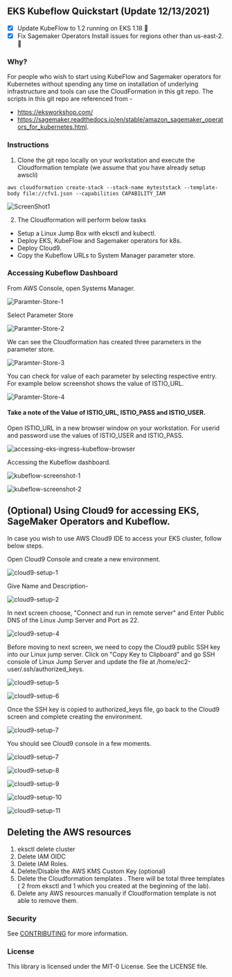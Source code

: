 ## EKS Kubeflow Quickstart (Update 12/13/2021)

- [x] Update KubeFlow to 1.2 running on EKS 1.18 :rocket:
- [x] Fix Sagemaker Operators Install issues for regions other than us-east-2. :rocket:

### Why?

For people who wish to start using KubeFlow and Sagemaker operators for Kubernetes without spending any time on installation of underlying infrastructure and tools can use the CloudFormation in this git repo. The scripts in this git repo are referenced from -

  - https://eksworkshop.com/ 
  - https://sagemaker.readthedocs.io/en/stable/amazon_sagemaker_operators_for_kubernetes.html. 

### Instructions

1) Clone the git repo locally on your workstation and execute the Cloudformation template (we assume that you have already setup awscli)

```shell
aws cloudformation create-stack --stack-name myteststack --template-body file://cfv1.json --capabilities CAPABILITY_IAM
```

![ScreenShot1](/images/ScreenShot1.png)

2) The Cloudformation will perform below tasks

  * Setup a Linux Jump Box with eksctl and kubectl.
  * Deploy EKS, KubeFlow and Sagemaker operators for k8s.
  * Deploy Cloud9.
  * Copy the Kubeflow URLs to System Manager parameter store.


### Accessing Kubeflow Dashboard

From AWS Console, open Systems Manager.

![Paramter-Store-1](/images/Parameter-Store-1.png)

Select Parameter Store

![Paramter-Store-2](/images/Parameter-Store-2.png)

We can see the Cloudformation has created three parameters in the parameter store.

![Paramter-Store-3](/images/Parameter-Store-3.png)

You can check for value of each parameter by selecting respective entry. For example below screenshot shows the value of ISTIO_URL.

![Paramter-Store-4](/images/Parameter-Store-4.png)


#### Take a note of the Value of ISTIO_URL, ISTIO_PASS and ISTIO_USER. 

Open ISTIO_URL in a new browser window on your workstation. For userid and password use the values of ISTIO_USER and ISTIO_PASS.

![accessing-eks-ingress-kubeflow-browser](/images/accessing-eks-ingress-kubeflow-browser.png)

Accessing the Kubeflow dashboard.

![kubeflow-screenshot-1](/images/kubeflow-screenshot-1.png)

![kubeflow-screenshot-2](/images/kubeflow-screenshot-2.png)


## (Optional) Using Cloud9 for accessing EKS, SageMaker Operators and Kubeflow.

In case you wish to use AWS Cloud9 IDE to access your EKS cluster, follow below steps. 

Open Cloud9 Console and create a new environment.

![cloud9-setup-1](/images/cloud9-setup-1.png)

Give Name and Description-

![cloud9-setup-2](/images/cloud9-setup-2.png)

In next screen choose, "Connect and run in remote server" and Enter Public DNS of the Linux Jump Server and Port as 22.

![cloud9-setup-4](/images/cloud9-setup-4.png)

Before moving to next screen, we need to copy the Cloud9 public SSH key into our Linux jump server. Click on "Copy Key to Clipboard" and go SSH console of Linux Jump Server and update the file at /home/ec2-user/.ssh/authorized_keys.

![cloud9-setup-5](/images/cloud9-setup-5.png)

![cloud9-setup-6](/images/cloud9-setup-6.png)

Once the SSH key is copied to authorized_keys file, go back to the Cloud9 screen and complete creating the environment.

![cloud9-setup-7](/images/cloud9-setup-7.png)

You should see Cloud9 console in a few moments.

![cloud9-setup-7](/images/cloud9-setup-7.png)

![cloud9-setup-8](/images/cloud9-setup-8.png)

![cloud9-setup-9](/images/cloud9-setup-9.png)

![cloud9-setup-10](/images/cloud9-setup-10.png)

![cloud9-setup-11](/images/cloud9-setup-11.png)


## Deleting the AWS resources

1) eksctl delete cluster
2) Delete IAM OIDC
3) Delete IAM Roles.
4) Delete/Disable the AWS KMS Custom Key (optional)
5) Delete the Cloudformation templates . There will be total three templates ( 2 from eksctl and 1 which you created at the beginning of the lab).
6) Delete any AWS resources manually if Cloudformation template is not able to remove them.

### Security

See [CONTRIBUTING](CONTRIBUTING.md#security-issue-notifications) for more information.

### License

This library is licensed under the MIT-0 License. See the LICENSE file.
